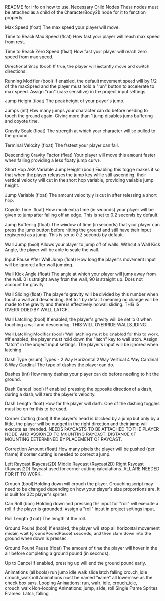 README for info on how to use.
Necessary Child Nodes
These nodes must be attached as a child of the CharacterBody2D node for it to function properly.

Max Speed (float)
The max speed your player will move.

Time to Reach Max Speed (float)
How fast your player will reach max speed from rest.

Time to Reach Zero Speed (float)
How fast your player will reach zero speed from max speed.

Directional Snap (bool)
If true, the player will instantly move and switch directions.

Running Modifier (bool)
If enabled, the default movement speed will by 1/2 of the maxSpeed and the player must hold a "run" button to accelerate to max speed. Assign "run" (case sensitive) in the project input settings.

Jump Height (float)
The peak height of your player's jump.

Jumps (int)
How many jumps your character can do before needing to touch the ground again. Giving more than 1 jump disables jump buffering and coyote time.

Gravity Scale (float)
The strength at which your character will be pulled to the ground.

Terminal Velocity (float)
The fastest your player can fall.

Descending Gravity Factor (float)
Your player will move this amount faster when falling providing a less floaty jump curve.

Short Hop AKA Variable Jump Height (bool)
Enabling this toggle makes it so that when the player releases the jump key while still ascending, their vertical velocity will cut in the short hop variable, providing variable jump height.

Jump Variable (float)
The amount velocity.y is cut in after releasing a short hop.

Coyote Time (float)
How much extra time (in seconds) your player will be given to jump after falling off an edge. This is set to 0.2 seconds by default.

Jump Buffering (float)
The window of time (in seconds) that your player can press the jump button before hitting the ground and still have their input registered as a jump. This is set to 0.2 seconds by default.

Wall Jump (bool)
Allows your player to jump off of walls. Without a Wall Kick Angle, the player will be able to scale the wall.

Input Pause After Wall Jump (float)
How long the player's movement input will be ignored after wall jumping.

Wall Kick Angle (float)
The angle at which your player will jump away from the wall. 0 is straight away from the wall, 90 is straight up. Does not account for gravity

Wall Sliding (float)
The player's gravity will be divided by this number when touch a wall and descending. Set to 1 by default meaning no change will be made to the gravity and there is effectively no wall sliding. 
THIS IS OVERRIDDED BY WALL LATCH.

Wall Latching (bool)
If enabled, the player's gravity will be set to 0 when touching a wall and descending. THIS WILL OVERRIDE WALLSLIDING.

Wall Latching Modifier (bool)
Wall latching must be enabled for this to work. #If enabled, the player must hold down the "latch" key to wall latch. Assign "latch" in the project input settings. The player's input will be 
ignored when latching.

Dash Type (enum)
Types -
2 Way Horizontal
2 Way Vertical
4 Way Cardinal
8 Way Cardinal
The type of dashes the player can do.

Dashes (int)
How many dashes your player can do before needing to hit the ground.

Dash Cancel (bool)
If enabled, pressing the opposite direction of a dash, during a dash, will zero the player's velocity.

Dash Length (float)
How far the player will dash. One of the dashing toggles must be on for this to be used.

Corner Cutting (bool)
If the player's head is blocked by a jump but only by a little, the player will be nudged in the right direction and their jump will execute as intended. NEEDS RAYCASTS TO BE ATTACHED TO THE 
PLAYER NODE. AND ASSIGNED TO MOUNTING RAYCAST. DISTANCE OF MOUNTING DETERMINED BY PLACEMENT OF RAYCAST.

Correction Amount (float)
How many pixels the player will be pushed (per frame) if corner cutting is needed to correct a jump.

Left Raycast (Raycast2D)
Middle Raycast (Raycast2D)
Right Raycast (Raycast2D)
Raycast used for corner cutting calculations. ALL ARE NEEDED FOR IT TO WORK.

Crouch (bool)
Holding down will crouch the player. Crouching script may need to be changed depending on how your player's size proportions are. It is built for 32x player's sprites.

Can Roll (bool)
Holding down and pressing the input for "roll" will execute a roll if the player is grounded. Assign a "roll" input in project settings input.

Roll Length (float)
The length of the roll.

Ground Pound (bool)
If enabled, the player will stop all horizontal movement midair, wait (groundPoundPause) seconds, and then slam down into the ground when down is pressed. 

Ground Pound Pause (float)
The amount of time the player will hover in the air before completing a ground pound (in seconds).

Up to Cancel
If enabled, pressing up will end the ground pound early.

Animations (all bools)
run
jump
idle
walk
slide
latch
falling
crouch_idle
crouch_walk
roll 
Animations must be named "name" all lowercase as the check box says.
Looping Animations:
run, walk, idle, crouch_idle, crouch_walk
Non-looping Animations:
jump, slide, roll
Single Frame Sprites Frames:
Latch, falling
